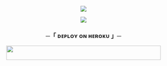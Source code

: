 

<p align="center">
  <img src="https://te.legra.ph/file/8f609a79c64621ad00dd0.jpg">
</p>



<p align="center">
  <img src="https://te.legra.ph/file/19effe725dd12a4159b6b.jpg">
</p>

 <h3 align="center">
    ─「 ᴅᴇᴩʟᴏʏ ᴏɴ ʜᴇʀᴏᴋᴜ 」─
</h3>

<p align="center"><a href="https://t.me/AgoraRepos/2135"> <img src="https://img.shields.io/badge/Deploy%20On%20Heroku-yellow?style=for-the-badge&logo=heroku" width="420" height="38.45"/></a></p>

<h3 align="center">
 

